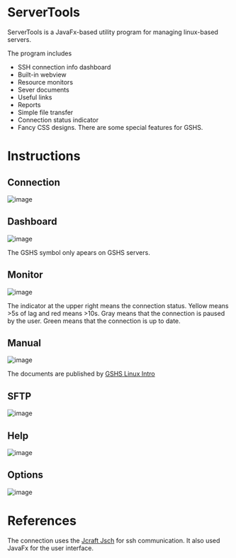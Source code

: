 # ServerTools
ServerTools is a JavaFx-based utility program for managing linux-based servers.

The program includes
* SSH connection info dashboard
* Built-in webview
* Resource monitors
* Sever documents
* Useful links
* Reports
* Simple file transfer
* Connection status indicator
* Fancy CSS designs.
There are some special features for GSHS.

# Instructions
## Connection
![image](https://user-images.githubusercontent.com/48399106/126592873-ce121d21-8503-4c44-bf50-339d52de12d4.png)

## Dashboard
![image](https://user-images.githubusercontent.com/48399106/126593395-1edabc06-64f0-4033-be4a-767ef95292d3.png)

The GSHS symbol only apears on GSHS servers.

## Monitor
![image](https://user-images.githubusercontent.com/48399106/126592942-5cc3cde5-ef59-43b1-ba9f-9c9b2535294c.png)

The indicator at the upper right means the connection status. Yellow means >5s of lag and red means >10s. Gray means that the connection is paused by the user. Green means that the connection is up to date.

## Manual
![image](https://user-images.githubusercontent.com/48399106/126592967-7a8ef8aa-74c4-4790-ae85-591f6cb38cb7.png)

The documents are published by [GSHS Linux Intro](https://github.com/gshslinuxintro/An-Introduction-to-Linux)

## SFTP
![image](https://user-images.githubusercontent.com/48399106/126592975-3d44e85f-9ed3-41e5-94db-9f7ba3ea59dc.png)

## Help
![image](https://user-images.githubusercontent.com/48399106/126593007-ef2ebf70-9654-4cb5-9bfd-f96a32d97453.png)

## Options
![image](https://user-images.githubusercontent.com/48399106/126593090-89cbdb47-10a0-4c34-904b-67f8ce45e6e9.png)

# References
The connection uses the [Jcraft Jsch](http://www.jcraft.com/jsch/) for ssh communication. It also used JavaFx for the user interface.
